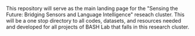 This repository will serve as the main landing page for the "Sensing the Future: Bridging Sensors and Language Intelligence" reseach cluster. This will be a one stop directory to all codes, datasets, and resources needed and developed for all projects of BASH Lab that falls in this research cluster. 
